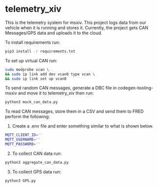 # telemetry_xiv
This is the telemetry system for msxiv. This project logs data from our vehicle when it is running and stores it. Currently, the project gets CAN Messages/GPS data and uploads it to the cloud.

To install requirements run:
```bash
pip3 install -r requirements.txt
```

To set up virtual CAN run:
```bash
sudo modprobe vcan \
&& sudo ip link add dev vcan0 type vcan \
&& sudo ip link set up vcan0
```

To send random CAN messages, generate a DBC file in codegen-tooling-msxiv and move it to telemetry_xiv then run:
```bash
python3 mock_can_data.py
```
To read CAN messages, store them in a CSV and send them to FRED perform the following:
1. Create a .env file and enter something similar to what is shown below.
```bash
MQTT_CLIENT_ID=''
MQTT_USERNAME=''
MQTT_PASSWORD=''
```
2. To collect CAN data run:
```bash
python3 aggregate_can_data.py
```
3. To collect GPS data run:
```bash
python3 GPS.py
```
